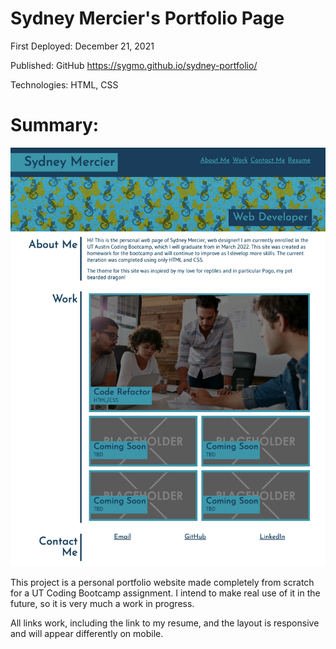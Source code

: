 # Sydney Mercier's Portfolio Page

First Deployed: December 21, 2021

Published: GitHub https://sygmo.github.io/sydney-portfolio/

Technologies: HTML, CSS


# Summary:

![screenshot of portfolio page](./assets/images/portfolio.png)

This project is a personal portfolio website made completely from scratch for a UT Coding Bootcamp assignment. I intend to make real use of it in the future, so it is very much a work in progress. 

All links work, including the link to my resume, and the layout is responsive and will appear differently on mobile. 